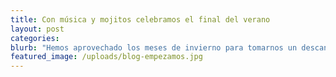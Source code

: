 ```yaml
---
title: Con música y mojitos celebramos el final del verano
layout: post
categories:
blurb: "Hemos aprovechado los meses de invierno para tomarnos un descanso del todo merecido. \_Aunque sólo a medias, ya que siguiendo nuestra filosofía de seguir mejorando cada día , hemos aprovechado el parón \_para \_restaurar junto con nuestra comunidad la fachada interior del edificio y así tener definitivamente la terraza impecable."
featured_image: /uploads/blog-empezamos.jpg
---
```

